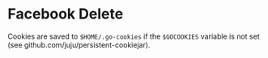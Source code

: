 # Facebook Delete

Cookies are saved to `$HOME/.go-cookies` if the `$GOCOOKIES` variable is not set (see github.com/juju/persistent-cookiejar).
